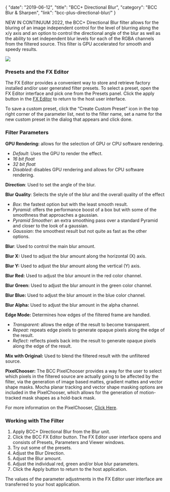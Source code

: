 {
"date": "2019-06-12",
"title": "BCC+ Directional Blur",
"category": "BCC Blur & Sharpen",
"link": "bcc-plus-directional-blur/"
}

 
NEW IN CONTINUUM 2022, the BCC+ Directional Blur filter allows for the bluring of an image independent control for the level of blurring along the x/y axis and an option to control the directional angle of the blur as well as the ability to set independent blur levels for each of the RGBA channels from the filtered source. This filter is GPU accelerated for smooth and speedy results. 


![](https://borisfx-com-res.cloudinary.com/image/upload//documentation/continuum/uploads/2021/11/DirectionalBlurCombo-1024x288.jpg)
### Presets and the FX Editor


The FX Editor provides a convenient way to store and retrieve factory installed and/or user generated filter presets. To select a preset, open the FX Editor interface and pick one from the Presets panel. Click the apply button in the [FX Editor](/documentation/continuum/bcc-fx-editor) to return to the host user interface. 


To save a custom preset, click the “Create Custom Preset” icon in the top right corner of the parameter list, next to the filter name, set a name for the new custom preset in the dialog that appears and click done. 


### Filter Parameters


**GPU Rendering:** allows for the selection of GPU or CPU software rendering.


* *Default*: Uses the GPU to render the effect.
* *16 bit float*
* *32 bit float*
* *Disabled*: disables GPU rendering and allows for CPU software rendering.


**Direction**: Used to set the angle of the blur.


**Blur Quality**: Selects the style of the blur and the overall quality of the effect


* *Box*: the fastest option but with the least smooth result.
* *Pyramid*: offers the performance boost of a box but with some of the smoothness that approaches a gaussian.
* *Pyramid Smoother*: an extra smoothing pass over a standard Pyramid and closer to the look of a gaussian.
* *Gaussian*: the smoothest result but not quite as fast as the other options.


**Blur**: Used to control the main blur amount. 


**Blur X:**  Used to adjust the blur amount along the horizontal (X) axis. 


**Blur Y:** Used to adjust the blur amount along the vertical (Y) axis. 


**Blur Red:** Used to adjust the blur amount in the red color channel.


**Blur Green:** Used to adjust the blur amount in the green color channel.


**Blur Blue:**  Used to adjust the blur amount in the blue color channel.


**Blur Alpha:** Used to adjust the blur amount in the alpha channel.


**Edge Mode:** Determines how edges of the filtered frame are handled. 


* *Transparent:* allows the edge of the result to become transparent.
* *Repeat:* repeats edge pixels to generate opaque pixels along the edge of the result.
* *Reflect:* reflects pixels back into the result to generate opaque pixels along the edge of the result.


**Mix with Original:** Used to blend the filtered result with the unfiltered source. 


**PixelChooser:**  The BCC PixelChooser provides a way for the user to select which pixels in the filtered source are actually going to be affected by the filter, via the generation of image based mattes, gradient mattes and vector shape masks. Mocha planar tracking and vector shape masking options are included in the PixelChooser, which allows for the generation of motion-tracked mask shapes as a hold-back mask. 


For more information on the PixelChooser, [Click Here](/documentation/continuum/).


### Working with The Filter


1. Apply BCC+ Directional Blur from the Blur unit.
2. Click the BCC FX Editor button. The FX Editor user interface opens and consists of Presets, Parameters and Viewer windows.
3. Try out some of the presets.
4. Adjust the Blur Direction.
5. Adjust the Blur amount.
6. Adjust the individual red, green and/or blue blur parameters.
7. Click the Apply button to return to the host application.


The values of the parameter adjustments in the FX Editor user interface are transferred to your host application.



 